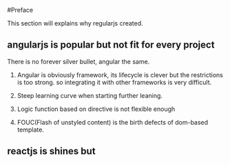 #Preface

This section will explains why regularjs created.

## angularjs is popular but not fit for every project

There is no forever silver bullet, angular the same. 

1. Angular is obviously framework, its lifecycle is clever but the restrictions is too strong. so integrating it with other frameworks is very difficult. 

2. Steep learning curve when starting further leaning.

3. Logic function based on directive is not flexible enough 

4. FOUC(Flash of unstyled content) is the birth defects of dom-based template.


## reactjs is shines but








